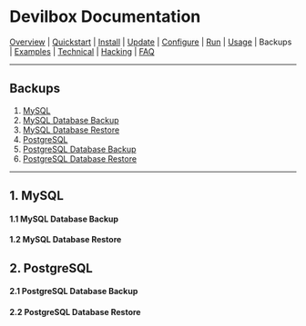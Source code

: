 # Devilbox Documentation

[Overview](README.md) |
[Quickstart](Quickstart.md) |
[Install](Install.md) |
[Update](Update.md) |
[Configure](Configure.md) |
[Run](Run.md) |
[Usage](Usage.md) |
Backups |
[Examples](Examples.md) |
[Technical](Technical.md) |
[Hacking](Hacking.md) |
[FAQ](FAQ.md)

---

## Backups

1. [MySQL](#1-mysql)
  1. [MySQL Database Backup](#1-1-mysql-database-backup)
  2. [MySQL Database Restore](#1-2-mysql-database-restore)
2. [PostgreSQL](#2-postgresql)
  1. [PostgreSQL Database Backup](#2-1-postgresql-database-backup)
  2. [PostgreSQL Database Restore](#2-1-postgresql-database-restore)

---

## 1. MySQL

#### 1.1 MySQL Database Backup
#### 1.2 MySQL Database Restore

## 2. PostgreSQL

#### 2.1 PostgreSQL Database Backup
#### 2.2 PostgreSQL Database Restore
